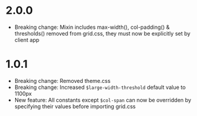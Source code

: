 # 2.0.0
- Breaking change: Mixin includes max-width(), col-padding() & thresholds() removed from grid.css, they must now be explicitly set by client app

# 1.0.1
- Breaking change: Removed theme.css
- Breaking change: Increased `$large-width-threshold` default value to 1100px
- New feature: All constants except `$col-span` can now be overridden by specifying their values before importing grid.css